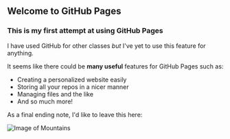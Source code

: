 ## Welcome to GitHub Pages

### This is my first attempt at using GitHub Pages

I have used GitHub for other classes *but* I've yet to use this feature for anything.

It seems like there could be **many useful** features for GitHub Pages such as:
* Creating a personalized website easily
* Storing all your repos in a nicer manner
* Managing files and the like
* And so much more!

As a final ending note, I'd like to leave this here: 

![Image of Mountains](https://d1pdyfnmzhu191.cloudfront.net/images//librariesprovider4/Photo-Video-Gallery/2014-01-12_june-mountain-groomers_853_1000px.jpg?sfvrsn=39537504_2)
